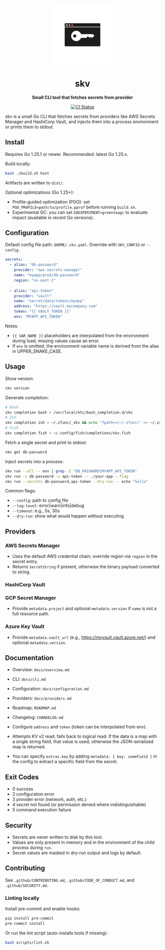 <div align="center">
  <img src="images/logo.png" alt="skv Logo" width="200" style="border-radius: 20px;">
  <h1>skv</h1>
  <p><strong>Small CLI tool that fetches secrets from provider</strong></p>
  <p>
    <a href="https://github.com/Amet13/skv/actions/workflows/ci.yml">
      <img src="https://github.com/Amet13/skv/actions/workflows/ci.yml/badge.svg" alt="CI Status">
    </a>
  </p>
</div>

skv is a small Go CLI that fetches secrets from providers like AWS Secrets Manager and HashiCorp Vault, and injects them into a process environment or prints them to stdout.

## Install

Requires Go 1.25.1 or newer. Recommended: latest Go 1.25.x.

Build locally:

```bash
bash ./build.sh host
```

Artifacts are written to `dist/`.

Optional optimizations (Go 1.25+):

- Profile-guided optimization (PGO): set `PGO_PROFILE=path/to/profile.pprof` before running `build.sh`.
- Experimental GC: you can set `GOEXPERIMENT=greenteagc` to evaluate impact (available in recent Go versions).

## Configuration

Default config file path: `$HOME/.skv.yaml`. Override with `SKV_CONFIG` or `--config`.

```yaml
secrets:
  - alias: "db-password"
    provider: "aws-secrets-manager"
    name: "myapp/prod/db-password"
    region: "us-east-1"

  - alias: "api-token"
    provider: "vault"
    name: "secret/data/tokens/myapp"
    address: "https://vault.mycompany.com"
    token: "{{ VAULT_TOKEN }}"
    env: "MYAPP_API_TOKEN"
```

Notes:

- `{{ VAR_NAME }}` placeholders are interpolated from the environment during load; missing values cause an error.
- If `env` is omitted, the environment variable name is derived from the alias in UPPER_SNAKE_CASE.

## Usage

Show version:

```bash
skv version
```

Generate completion:

```bash
# Bash
skv completion bash > /usr/local/etc/bash_completion.d/skv
# Zsh
skv completion zsh > ~/.zfunc/_skv && echo 'fpath+=(~/.zfunc)' >> ~/.zshrc
# Fish
skv completion fish > ~/.config/fish/completions/skv.fish
```

Fetch a single secret and print to stdout:

```bash
skv get db-password
```

Inject secrets into a process:

```bash
skv run --all -- env | grep -E "DB_PASSWORD|MYAPP_API_TOKEN"
skv run -s db-password -s api-token -- ./your-app --flag
skv run --secrets db-password,api-token --dry-run -- echo "hello"
```

Common flags:

- `--config`: path to config file
- `--log-level`: error|warn|info|debug
- `--timeout`: e.g., 5s, 30s
- `--dry-run`: show what would happen without executing

## Providers

### AWS Secrets Manager

- Uses the default AWS credential chain; override region via `region` in the secret entry.
- Returns `SecretString` if present, otherwise the binary payload converted to string.

### HashiCorp Vault

### GCP Secret Manager

- Provide `metadata.project` and optional `metadata.version` if `name` is not a full resource path.

### Azure Key Vault

- Provide `metadata.vault_url` (e.g., <https://myvault.vault.azure.net/>) and optional `metadata.version`.

## Documentation

- Overview: `docs/overview.md`
- CLI: `docs/cli.md`
- Configuration: `docs/configuration.md`
- Providers: `docs/providers.md`
- Roadmap: `ROADMAP.md`
- Changelog: `CHANGELOG.md`

- Configure `address` and `token` (token can be interpolated from env).
- Attempts KV v2 read; falls back to logical read. If the data is a map with a single string field, that value is used; otherwise the JSON-serialized map is returned.
- You can specify `extras.key` by adding `metadata: { key: someField }` in the config to extract a specific field from the secret.

## Exit Codes

- 0 success
- 2 configuration error
- 3 provider error (network, auth, etc.)
- 4 secret not found (or permission denied where indistinguishable)
- 5 command execution failure

## Security

- Secrets are never written to disk by this tool.
- Values are only present in memory and in the environment of the child process during `run`.
- Secret values are masked in dry-run output and logs by default.

## Contributing

See `.github/CONTRIBUTING.md`, `.github/CODE_OF_CONDUCT.md`, and `.github/SECURITY.md`.

### Linting locally

Install pre-commit and enable hooks:

```bash
pip install pre-commit
pre-commit install
```

Or run the lint script (auto-installs tools if missing):

```bash
bash scripts/lint.sh
```
